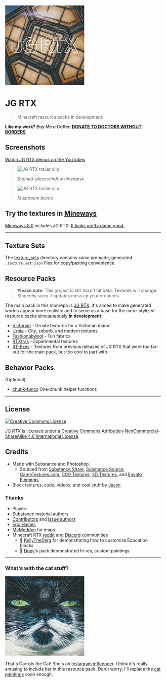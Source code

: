 ![Pack Icon](development_resource_packs/JG-RTX/pack_icon.png)
# JG RTX

> Minecraft resource packs in development.

__Like my work?__
~~Buy Me a Coffee~~ __[DONATE TO DOCTORS WITHOUT BORDERS](https://donate.doctorswithoutborders.org/monthly.cfm)__

## Screenshots
[Watch JG RTX demos on the YouTubes](https://youtube.com/playlist?list=PL8PY_n6h2FGXHHcfU4ifiWdeIYg8TNB8N)

> ![JG RTX trailer clip](http://d26mkv3tdw1wgb.cloudfront.net/minecraft/demo1.gif)
> 
> *Stained-glass window timelapse*

> ![JG RTX trailer clip](http://d26mkv3tdw1wgb.cloudfront.net/minecraft/demo2.gif)
>
> *Mushroom biome*

## Try the textures in [Mineways](http://mineways.com)
[Mineways 8.0](https://github.com/erich666/Mineways/releases/tag/v8.00) includes JG RTX. [It looks pretty damn good.](http://www.realtimerendering.com/erich/minecraft/public/mineways/textures.html#candy)

---

## Texture Sets

The [texture_sets](texture_sets) directory contains _some_ premade, generated `.texture_set.json` files for copy/pasting convenience.

## Resource Packs

> **Please note:** This project is still hasn't hit beta. Textures will change. Sincerely sorry if updates mess up your creations.

The main pack in this monrepo is [JG RTX](development_resource_packs/JG-RTX). It's aimed to make generated worlds appear more realistic and to serve as a base for the more-stylized resource packs simutaneously **in development**:

- [Victorian](development_resource_packs/Victorian) - Ornate textures for a Victorian manor
- [Urbia](development_resource_packs/Urbia) - City, suburb, and modern textures
- [Fashionabwool](development_resource_packs/Fashionabwool) - Fun fabrics
- [RTXtras](development_resource_packs/RTXtras) - Experimental textures
- [RT-Exes](development_resource_packs/RT-Exes) - Textures from previous releases of JG RTX that were too far-out for the main pack, but too cool to part with.

## Behavior Packs

(Optional)

- [chunk-funcs](development_behavior_packs) One-chunk helper functions

---

## License
<a rel="license" href="http://creativecommons.org/licenses/by-nc-sa/4.0/"><img alt="Creative Commons License" src="https://i.creativecommons.org/l/by-nc-sa/4.0/88x31.png" /></a>

<em xmlns:dct="http://purl.org/dc/terms/" property="dct:title">JG RTX</em> is licensed under a <a rel="license" href="http://creativecommons.org/licenses/by-nc-sa/4.0/">Creative Commons Attribution-NonCommercial-ShareAlike 4.0 International License</a>.

## Credits
- Made with Substance and Photoshop.
	- Sourced from [Substance Share](https://share.substance3d.com/), [Substance Source](https://source.substance3d.com/), [GameTextures.com](https://gametextures.com/), [CC0 Textures](https://cc0textures.com/), [3D Textures](https://3dtextures.me/), and [Envato Elements](https://elements.envato.com/)
- Block textures, code, videos, and cool stuff by [Jason](https://github.com/jasonjgardner/)

### Thanks

- Players
- Substance material authors
- [Contributors](https://github.com/jasonjgardner/jg-rtx/graphs/contributors) and [issue authors](https://github.com/jasonjgardner/jg-rtx/issues)
- [Eric Haines](https://github.com/erich666)
- [McMeddon](https://www.planetminecraft.com/member/mcmeddon/) for maps
- Minecraft RTX [reddit](https://www.reddit.com/r/minecraftRTX/comments/iq3lkl/getting_startedhelpful_guidesresource_packs/) and [Discord](https://discord.gg/eKVKD3c) communities
	- 👏 [KellyTheDerg](https://www.reddit.com/user/KellyTheDerg) for demonstrating how to customize Education blocks.
	- 👏 [Doey](https://www.reddit.com/user/Doey62750)'s pack demonstrated hi-res, custom paintings

---

### What's with the cat stuff?

![Meow](development_resource_packs/JG-RTX/textures/blocks/mob_spawner.png)

That's Carrots the Cat! She's an [Instagram influencer](https://instagram.com/jasonjgardner/). I think it's really amusing to include her in this resource pack.
Don't worry, I'll replace the [cat paintings](https://www.instagram.com/p/CEvYkGXpwqy/) soon enough.
